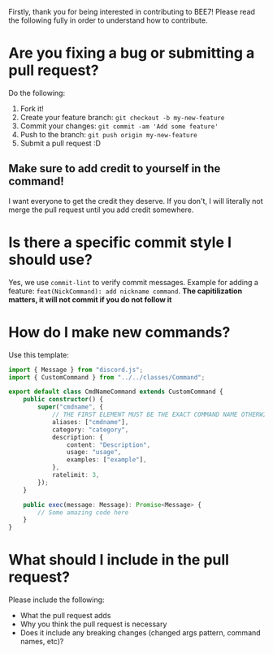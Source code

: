Firstly, thank you for being interested in contributing to BEE7! Please read the following fully in order to understand how to contribute.

# Are you fixing a bug or submitting a pull request?

Do the following:

1. Fork it!
2. Create your feature branch: `git checkout -b my-new-feature`
3. Commit your changes: `git commit -am 'Add some feature'`
4. Push to the branch: `git push origin my-new-feature`
5. Submit a pull request :D

## Make sure to add credit to yourself in the command!

I want everyone to get the credit they deserve. If you don't, I will literally not merge the pull request until you add credit somewhere.

# Is there a specific commit style I should use?

Yes, we use `commit-lint` to verify commit messages. Example for adding a feature: `feat(NickCommand): add nickname command`. **The capitilization matters, it will not commit if you do not follow it**

# How do I make new commands?

Use this template:

```ts
import { Message } from "discord.js";
import { CustomCommand } from "../../classes/Command";

export default class CmdNameCommand extends CustomCommand {
    public constructor() {
        super("cmdname", {
            // THE FIRST ELEMENT MUST BE THE EXACT COMMAND NAME OTHERWISE IT WILL BREAK
            aliases: ["cmdname"],
            category: "category",
            description: {
                content: "Description",
                usage: "usage",
                examples: ["example"],
            },
            ratelimit: 3,
        });
    }

    public exec(message: Message): Promise<Message> {
        // Some amazing code here
    }
}
```

# What should I include in the pull request?

Please include the following:

-   What the pull request adds
-   Why you think the pull request is necessary
-   Does it include any breaking changes (changed args pattern, command names, etc)?
